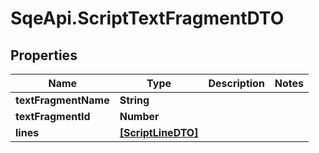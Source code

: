 # SqeApi.ScriptTextFragmentDTO

## Properties

Name | Type | Description | Notes
------------ | ------------- | ------------- | -------------
**textFragmentName** | **String** |  | 
**textFragmentId** | **Number** |  | 
**lines** | [**[ScriptLineDTO]**](ScriptLineDTO.md) |  | 


